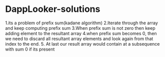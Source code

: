 # DappLooker-solutions
1.its a problem of prefix sum(kadane algorithm)
2.Iterate through the array and keep computing prefix sum
3.When prefix sum is not zero then keep adding element to the resultant array
4.when prefix sum becomes 0, then we need to discard all resultant array elements and look again from that index to the end.
5. At last our result array would contain at a subsequence with sum 0 if its present
